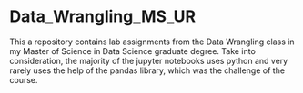 # Data_Wrangling_MS_UR

This a repository contains lab assignments from the Data Wrangling class in my Master of Science in Data Science graduate degree.
Take into consideration, the majority of the jupyter notebooks uses python and very rarely uses the help of the pandas library, which was the challenge of the course.

